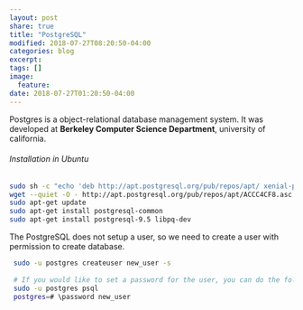 ```yaml
---
layout: post
share: true
title: "PostgreSQL"
modified: 2018-07-27T08:20:50-04:00
categories: blog
excerpt:
tags: []
image:
  feature:
date: 2018-07-27T01:20:50-04:00
---
```


Postgres is a object-relational database management system. It was developed at **Berkeley Computer Science Department**, 
university of california.

###### Installation in Ubuntu

```bash
sudo sh -c "echo 'deb http://apt.postgresql.org/pub/repos/apt/ xenial-pgdg main' > /etc/apt/sources.list.d/pgdg.list"
wget --quiet -O - http://apt.postgresql.org/pub/repos/apt/ACCC4CF8.asc | sudo apt-key add -
sudo apt-get update
sudo apt-get install postgresql-common
sudo apt-get install postgresql-9.5 libpq-dev
```
The PostgreSQL does not setup a user, so we need to create a user with permission to 
create database.

```bash
 sudo -u postgres createuser new_user -s
 
 # If you would like to set a password for the user, you can do the following
 sudo -u postgres psql
 postgres=# \password new_user
```

